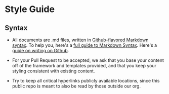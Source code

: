 # Style Guide

## Syntax

- All documents are .md files, written in
[Github-flavored Markdown syntax](https://help.github.com/articles/github-flavored-markdown "Github-flavored Markdown").
To help you, here's a [full guide to Markdown Syntax](https://help.github.com/articles/markdown-basics "Markdown Basics").
Here's a [guide on writing on Github](https://help.github.com/articles/writing-on-github "Writing on Github").

- For your Pull Request to be accepted, we ask that you base your content off of the framework and templates provided, and that you keep your styling consistent with existing content.

- Try to keep all critical hyperlinks publicly available locations, since this public repo is meant to also be read by those outside our org.

